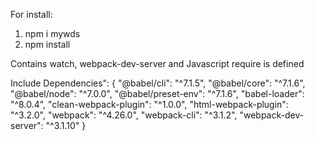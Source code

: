 For install:
1. npm i mywds
2. npm install

Contains watch, webpack-dev-server and Javascript require is defined

Include Dependencies": {
    "@babel/cli": "^7.1.5",
    "@babel/core": "^7.1.6",
    "@babel/node": "^7.0.0",
    "@babel/preset-env": "^7.1.6",
    "babel-loader": "^8.0.4",
    "clean-webpack-plugin": "^1.0.0",
    "html-webpack-plugin": "^3.2.0",
    "webpack": "^4.26.0",
    "webpack-cli": "^3.1.2",
    "webpack-dev-server": "^3.1.10"
  }
